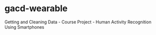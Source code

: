 # gacd-wearable
Getting and Cleaning Data - Course Project - Human Activity Recognition Using Smartphones
